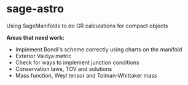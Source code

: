 # sage-astro
Using SageManifolds to do GR calculations for compact objects

**Areas that need work:**
* Implement Bondi's scheme correctly using charts on the manifold
* Exterior Vaidya metric
* Check for ways to implement junction conditions
* Conservation laws, TOV and solutions 
* Mass function, Weyl tensor and Tolman-Whittaker mass  
